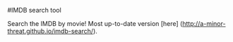 #IMDB search tool

Search the IMDB by movie! Most up-to-date version [here] (http://a-minor-threat.github.io/imdb-search/).
